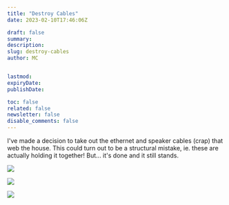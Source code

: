 ```yaml
---
title: "Destroy Cables"
date: 2023-02-10T17:46:06Z

draft: false
summary:
description:
slug: destroy-cables
author: MC


lastmod:
expiryDate:
publishDate:

toc: false
related: false
newsletter: false
disable_comments: false
---
```

I've made a decision to take out the ethernet and speaker cables (crap) that web the house. This could turn out to be a structural mistake, ie. these are actually holding it together! But... it's done and it still stands.

![](/images/9682.jpeg)

![](/images/9684.jpeg)

![](/images/9722.jpeg)